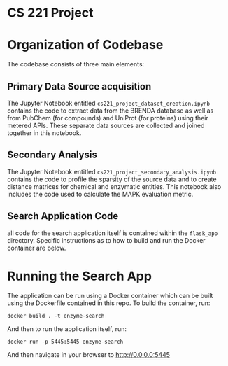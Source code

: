 # CS 221 Project

# Organization of Codebase
The codebase consists of three main elements:

## Primary Data Source acquisition
The Jupyter Notebook entitled `cs221_project_dataset_creation.ipynb` contains the code to extract data from the BRENDA database as well as from PubChem (for compounds) and UniProt (for proteins) using their metered APIs. These separate data sources are collected and joined together in this notebook.

## Secondary Analysis
The Jupyter Notebook entitled `cs221_project_secondary_analysis.ipynb` contains the code to profile the sparsity of the source data and to create distance matrices for chemical and enzymatic entities. This notebook also includes the code used to calculate the MAPK evaluation metric.

## Search Application Code
all code for the search application itself is contained within the `flask_app` directory. Specific instructions as to how to build and run the Docker container are below.

# Running the Search App
The application can be run using a Docker container which can be built using the Dockerfile contained in this repo. To build the container, run:

`docker build . -t enzyme-search`

And then to run the application itself, run:

`docker run -p 5445:5445 enzyme-search`

And then navigate in your browser to http://0.0.0.0:5445
